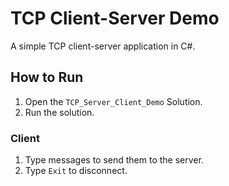 # TCP Client-Server Demo

A simple TCP client-server application in C#.

## How to Run

1. Open the `TCP_Server_Client_Demo` Solution.
2. Run the solution.

### Client
1. Type messages to send them to the server.
2. Type `Exit` to disconnect.
